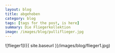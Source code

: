 ```yaml
---
layout: blog
title: abgehoben
category: blog
tags: [tags for the post, is here]  
summary: Die Fliegerkollektion
image: /images/blog/pulliflieger.jpg
---
```


![flieger1]({{ site.baseurl }}/images/blog/flieger1.jpg)
